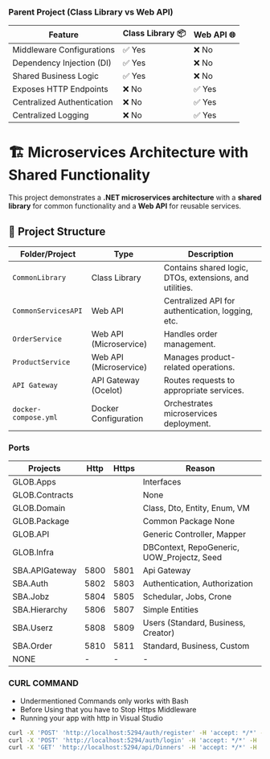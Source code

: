 
### Parent Project (Class Library vs Web API)

| Feature	                    | Class Library 📦      | Web API 🌐
| ------------------------------|-----------------------|---------------|
| Middleware Configurations     | ✅ Yes                |❌ No          |
| Dependency Injection (DI)     | ✅ Yes                |❌ No          |
| Shared Business Logic	        | ✅ Yes                |❌ No          |
| Exposes HTTP Endpoints	    | ❌ No                 |✅ Yes         |
| Centralized Authentication    | ❌ No                 |✅ Yes         |
| Centralized Logging	        | ❌ No                 |✅ Yes         |


# 🏗️ Microservices Architecture with Shared Functionality

This project demonstrates a **.NET microservices architecture** with a **shared library** for common functionality and a **Web API** for reusable services.

## 📂 Project Structure  

| Folder/Project        | Type                | Description |
|-----------------------|---------------------|-------------|
| `CommonLibrary`       | Class Library       | Contains shared logic, DTOs, extensions, and utilities. |
| `CommonServicesAPI`   | Web API             | Centralized API for authentication, logging, etc. |
| `OrderService`        | Web API (Microservice) | Handles order management. |
| `ProductService`      | Web API (Microservice) | Manages product-related operations. |
| `API Gateway`         | API Gateway (Ocelot) | Routes requests to appropriate services. |
| `docker-compose.yml`  | Docker Configuration | Orchestrates microservices deployment. |

### Ports
| Projects                  | Http | Https | Reason                         |
|---------------------------|------|-------|--------------------------------|
| GLOB.Apps                 |      |       | Interfaces |
| GLOB.Contracts            |      |       | None |
| GLOB.Domain               |      |       | Class, Dto, Entity, Enum, VM |
| GLOB.Package              |      |       | Common Package None |
| GLOB.API                  |      |       | Generic Controller, Mapper |
| GLOB.Infra                |      |       | DBContext, RepoGeneric, UOW_Projectz, Seed |
| SBA.APIGateway            | 5800 | 5801  | Api Gateway |
| SBA.Auth                  | 5802 | 5803  | Authentication, Authorization |
| SBA.Jobz                  | 5804 | 5805  | Schedular, Jobs, Crone |
| SBA.Hierarchy             | 5806 | 5807  | Simple Entities |
| SBA.Userz                 | 5808 | 5809  | Users (Standard, Business, Creator)|
| SBA.Order                 | 5810 | 5811  | Standard, Business, Custom |
| NONE                      | - | -  | - |


### CURL COMMAND
- Undermentioned Commands only works with Bash
- Before Using that you have to Stop Https Middleware
- Running your app with http in Visual Studio
```bash
curl -X 'POST' 'http://localhost:5294/auth/register' -H 'accept: */*' -H 'Content-Type: Apps/json' -d '{   "firstName": "string", "lastName": "string", "email": "string", "password": "string" }'
curl -X 'POST' 'http://localhost:5294/auth/login' -H 'accept: */*' -H 'Content-Type: Apps/json' -d '{ "email": "string", "password": "string" }'
curl -X 'GET' 'http://localhost:5294/api/Dinners' -H 'accept: */*' -H 'Authorization: Bearer token.full.goeshere'
```